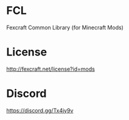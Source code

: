 # FCL
Fexcraft Common Library (for Minecraft Mods)

# License
http://fexcraft.net/license?id=mods

# Discord
https://discord.gg/Tx4jy9v
